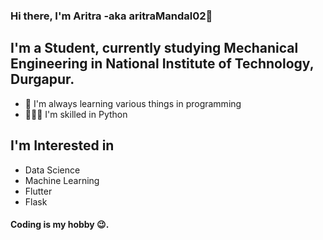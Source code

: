### Hi there, I'm Aritra -aka aritraMandal02👋 

## I'm a Student, currently studying Mechanical Engineering in National Institute of Technology, Durgapur.

- 🌱 I'm always learning various things in programming
- 👨🏽‍💻 I'm skilled in Python

## I'm Interested in 
- Data Science
- Machine Learning
- Flutter
- Flask

#### Coding is my hobby 😉.
